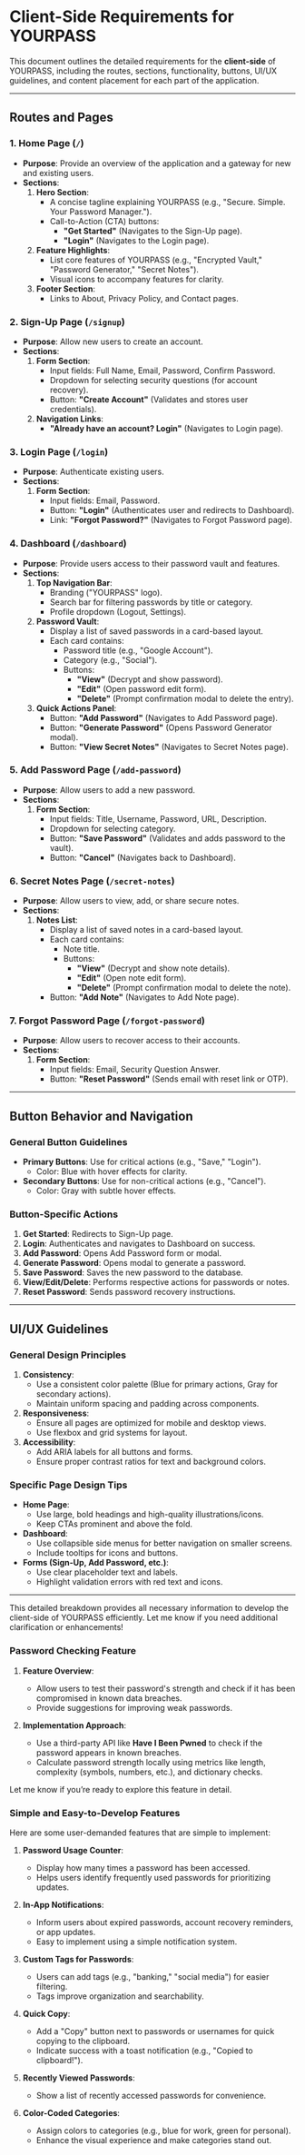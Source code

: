 # Client-Side Requirements for YOURPASS

This document outlines the detailed requirements for the **client-side** of YOURPASS, including the routes, sections, functionality, buttons, UI/UX guidelines, and content placement for each part of the application.

---

## Routes and Pages

### 1. Home Page (`/`)

- **Purpose**: Provide an overview of the application and a gateway for new and existing users.
- **Sections**:
  1. **Hero Section**:
     - A concise tagline explaining YOURPASS (e.g., "Secure. Simple. Your Password Manager.").
     - Call-to-Action (CTA) buttons:
       - **"Get Started"** (Navigates to the Sign-Up page).
       - **"Login"** (Navigates to the Login page).
  2. **Feature Highlights**:
     - List core features of YOURPASS (e.g., "Encrypted Vault," "Password Generator," "Secret Notes").
     - Visual icons to accompany features for clarity.
  3. **Footer Section**:
     - Links to About, Privacy Policy, and Contact pages.

### 2. Sign-Up Page (`/signup`)

- **Purpose**: Allow new users to create an account.
- **Sections**:
  1. **Form Section**:
     - Input fields: Full Name, Email, Password, Confirm Password.
     - Dropdown for selecting security questions (for account recovery).
     - Button: **"Create Account"** (Validates and stores user credentials).
  2. **Navigation Links**:
     - **"Already have an account? Login"** (Navigates to Login page).

### 3. Login Page (`/login`)

- **Purpose**: Authenticate existing users.
- **Sections**:
  1. **Form Section**:
     - Input fields: Email, Password.
     - Button: **"Login"** (Authenticates user and redirects to Dashboard).
     - Link: **"Forgot Password?"** (Navigates to Forgot Password page).

### 4. Dashboard (`/dashboard`)

- **Purpose**: Provide users access to their password vault and features.
- **Sections**:
  1. **Top Navigation Bar**:
     - Branding ("YOURPASS" logo).
     - Search bar for filtering passwords by title or category.
     - Profile dropdown (Logout, Settings).
  2. **Password Vault**:
     - Display a list of saved passwords in a card-based layout.
     - Each card contains:
       - Password title (e.g., "Google Account").
       - Category (e.g., "Social").
       - Buttons:
         - **"View"** (Decrypt and show password).
         - **"Edit"** (Open password edit form).
         - **"Delete"** (Prompt confirmation modal to delete the entry).
  3. **Quick Actions Panel**:
     - Button: **"Add Password"** (Navigates to Add Password page).
     - Button: **"Generate Password"** (Opens Password Generator modal).
     - Button: **"View Secret Notes"** (Navigates to Secret Notes page).

### 5. Add Password Page (`/add-password`)

- **Purpose**: Allow users to add a new password.
- **Sections**:
  1. **Form Section**:
     - Input fields: Title, Username, Password, URL, Description.
     - Dropdown for selecting category.
     - Button: **"Save Password"** (Validates and adds password to the vault).
     - Button: **"Cancel"** (Navigates back to Dashboard).

### 6. Secret Notes Page (`/secret-notes`)

- **Purpose**: Allow users to view, add, or share secure notes.
- **Sections**:
  1. **Notes List**:
     - Display a list of saved notes in a card-based layout.
     - Each card contains:
       - Note title.
       - Buttons:
         - **"View"** (Decrypt and show note details).
         - **"Edit"** (Open note edit form).
         - **"Delete"** (Prompt confirmation modal to delete the note).
     - Button: **"Add Note"** (Navigates to Add Note page).

### 7. Forgot Password Page (`/forgot-password`)

- **Purpose**: Allow users to recover access to their accounts.
- **Sections**:
  1. **Form Section**:
     - Input fields: Email, Security Question Answer.
     - Button: **"Reset Password"** (Sends email with reset link or OTP).

---

## Button Behavior and Navigation

### General Button Guidelines

- **Primary Buttons**: Use for critical actions (e.g., "Save," "Login").
  - Color: Blue with hover effects for clarity.
- **Secondary Buttons**: Use for non-critical actions (e.g., "Cancel").
  - Color: Gray with subtle hover effects.

### Button-Specific Actions

1. **Get Started**: Redirects to Sign-Up page.
2. **Login**: Authenticates and navigates to Dashboard on success.
3. **Add Password**: Opens Add Password form or modal.
4. **Generate Password**: Opens modal to generate a password.
5. **Save Password**: Saves the new password to the database.
6. **View/Edit/Delete**: Performs respective actions for passwords or notes.
7. **Reset Password**: Sends password recovery instructions.

---

## UI/UX Guidelines

### General Design Principles

1. **Consistency**:
   - Use a consistent color palette (Blue for primary actions, Gray for secondary actions).
   - Maintain uniform spacing and padding across components.
2. **Responsiveness**:
   - Ensure all pages are optimized for mobile and desktop views.
   - Use flexbox and grid systems for layout.
3. **Accessibility**:
   - Add ARIA labels for all buttons and forms.
   - Ensure proper contrast ratios for text and background colors.

### Specific Page Design Tips

- **Home Page**:
  - Use large, bold headings and high-quality illustrations/icons.
  - Keep CTAs prominent and above the fold.
- **Dashboard**:
  - Use collapsible side menus for better navigation on smaller screens.
  - Include tooltips for icons and buttons.
- **Forms (Sign-Up, Add Password, etc.)**:
  - Use clear placeholder text and labels.
  - Highlight validation errors with red text and icons.

---

This detailed breakdown provides all necessary information to develop the client-side of YOURPASS efficiently. Let me know if you need additional clarification or enhancements!

### Password Checking Feature

1.  **Feature Overview**:

    - Allow users to test their password's strength and check if it has been compromised in known data breaches.
    - Provide suggestions for improving weak passwords.

2.  **Implementation Approach**:

    - Use a third-party API like **Have I Been Pwned** to check if the password appears in known breaches.
    - Calculate password strength locally using metrics like length, complexity (symbols, numbers, etc.), and dictionary checks.

Let me know if you’re ready to explore this feature in detail.

### Simple and Easy-to-Develop Features

Here are some user-demanded features that are simple to implement:

1.  **Password Usage Counter**:

    - Display how many times a password has been accessed.
    - Helps users identify frequently used passwords for prioritizing updates.

2.  **In-App Notifications**:

    - Inform users about expired passwords, account recovery reminders, or app updates.
    - Easy to implement using a simple notification system.

3.  **Custom Tags for Passwords**:

    - Users can add tags (e.g., "banking," "social media") for easier filtering.
    - Tags improve organization and searchability.

4.  **Quick Copy**:

    - Add a "Copy" button next to passwords or usernames for quick copying to the clipboard.
    - Indicate success with a toast notification (e.g., "Copied to clipboard!").

5.  **Recently Viewed Passwords**:

    - Show a list of recently accessed passwords for convenience.

6.  **Color-Coded Categories**:

    - Assign colors to categories (e.g., blue for work, green for personal).
    - Enhance the visual experience and make categories stand out.
